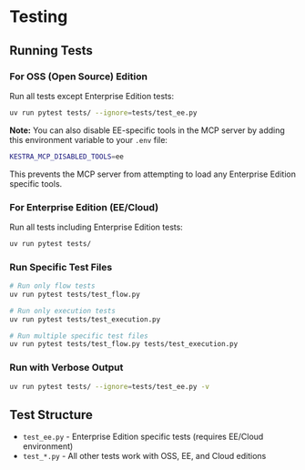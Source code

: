 # Testing

## Running Tests

### For OSS (Open Source) Edition
Run all tests except Enterprise Edition tests:
```bash
uv run pytest tests/ --ignore=tests/test_ee.py
```

**Note:** You can also disable EE-specific tools in the MCP server by adding this environment variable to your `.env` file:
```bash
KESTRA_MCP_DISABLED_TOOLS=ee
```

This prevents the MCP server from attempting to load any Enterprise Edition specific tools.

### For Enterprise Edition (EE/Cloud)
Run all tests including Enterprise Edition tests:
```bash
uv run pytest tests/
```

### Run Specific Test Files
```bash
# Run only flow tests
uv run pytest tests/test_flow.py

# Run only execution tests
uv run pytest tests/test_execution.py

# Run multiple specific test files
uv run pytest tests/test_flow.py tests/test_execution.py
```

### Run with Verbose Output
```bash
uv run pytest tests/ --ignore=tests/test_ee.py -v
```

## Test Structure

- `test_ee.py` - Enterprise Edition specific tests (requires EE/Cloud environment)
- `test_*.py` - All other tests work with OSS, EE, and Cloud editions

